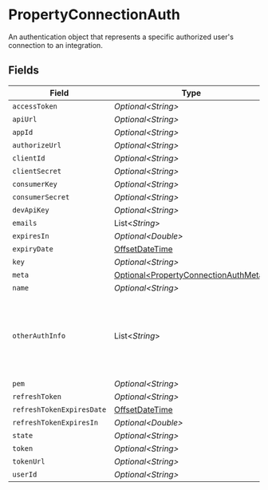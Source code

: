 # PropertyConnectionAuth

An authentication object that represents a specific authorized user's connection to an integration.


## Fields

| Field                                                                                                                     | Type                                                                                                                      | Required                                                                                                                  | Description                                                                                                               |
| ------------------------------------------------------------------------------------------------------------------------- | ------------------------------------------------------------------------------------------------------------------------- | ------------------------------------------------------------------------------------------------------------------------- | ------------------------------------------------------------------------------------------------------------------------- |
| `accessToken`                                                                                                             | *Optional\<String>*                                                                                                       | :heavy_minus_sign:                                                                                                        | N/A                                                                                                                       |
| `apiUrl`                                                                                                                  | *Optional\<String>*                                                                                                       | :heavy_minus_sign:                                                                                                        | N/A                                                                                                                       |
| `appId`                                                                                                                   | *Optional\<String>*                                                                                                       | :heavy_minus_sign:                                                                                                        | N/A                                                                                                                       |
| `authorizeUrl`                                                                                                            | *Optional\<String>*                                                                                                       | :heavy_minus_sign:                                                                                                        | N/A                                                                                                                       |
| `clientId`                                                                                                                | *Optional\<String>*                                                                                                       | :heavy_minus_sign:                                                                                                        | N/A                                                                                                                       |
| `clientSecret`                                                                                                            | *Optional\<String>*                                                                                                       | :heavy_minus_sign:                                                                                                        | N/A                                                                                                                       |
| `consumerKey`                                                                                                             | *Optional\<String>*                                                                                                       | :heavy_minus_sign:                                                                                                        | N/A                                                                                                                       |
| `consumerSecret`                                                                                                          | *Optional\<String>*                                                                                                       | :heavy_minus_sign:                                                                                                        | N/A                                                                                                                       |
| `devApiKey`                                                                                                               | *Optional\<String>*                                                                                                       | :heavy_minus_sign:                                                                                                        | N/A                                                                                                                       |
| `emails`                                                                                                                  | List\<*String*>                                                                                                           | :heavy_minus_sign:                                                                                                        | N/A                                                                                                                       |
| `expiresIn`                                                                                                               | *Optional\<Double>*                                                                                                       | :heavy_minus_sign:                                                                                                        | N/A                                                                                                                       |
| `expiryDate`                                                                                                              | [OffsetDateTime](https://docs.oracle.com/javase/8/docs/api/java/time/OffsetDateTime.html)                                 | :heavy_minus_sign:                                                                                                        | N/A                                                                                                                       |
| `key`                                                                                                                     | *Optional\<String>*                                                                                                       | :heavy_minus_sign:                                                                                                        | N/A                                                                                                                       |
| `meta`                                                                                                                    | [Optional\<PropertyConnectionAuthMeta>](../../models/shared/PropertyConnectionAuthMeta.md)                                | :heavy_minus_sign:                                                                                                        | N/A                                                                                                                       |
| `name`                                                                                                                    | *Optional\<String>*                                                                                                       | :heavy_minus_sign:                                                                                                        | N/A                                                                                                                       |
| `otherAuthInfo`                                                                                                           | List\<*String*>                                                                                                           | :heavy_minus_sign:                                                                                                        | When integration.auth_type = "other", this field contains the authentication credentials in the same order as token_names |
| `pem`                                                                                                                     | *Optional\<String>*                                                                                                       | :heavy_minus_sign:                                                                                                        | N/A                                                                                                                       |
| `refreshToken`                                                                                                            | *Optional\<String>*                                                                                                       | :heavy_minus_sign:                                                                                                        | N/A                                                                                                                       |
| `refreshTokenExpiresDate`                                                                                                 | [OffsetDateTime](https://docs.oracle.com/javase/8/docs/api/java/time/OffsetDateTime.html)                                 | :heavy_minus_sign:                                                                                                        | N/A                                                                                                                       |
| `refreshTokenExpiresIn`                                                                                                   | *Optional\<Double>*                                                                                                       | :heavy_minus_sign:                                                                                                        | N/A                                                                                                                       |
| `state`                                                                                                                   | *Optional\<String>*                                                                                                       | :heavy_minus_sign:                                                                                                        | N/A                                                                                                                       |
| `token`                                                                                                                   | *Optional\<String>*                                                                                                       | :heavy_minus_sign:                                                                                                        | N/A                                                                                                                       |
| `tokenUrl`                                                                                                                | *Optional\<String>*                                                                                                       | :heavy_minus_sign:                                                                                                        | N/A                                                                                                                       |
| `userId`                                                                                                                  | *Optional\<String>*                                                                                                       | :heavy_minus_sign:                                                                                                        | N/A                                                                                                                       |